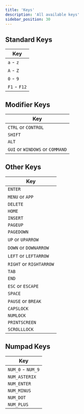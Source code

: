 ```yaml
---
title: 'Keys'
description: 'All available keys'
sidebar_position: 30
---
```


## Standard Keys

| Key |
| --- |
| `a` - `z` |
| `A` - `Z` |
| `0` - `9` |
| `F1` - `F12` |

## Modifier Keys

| Key |
| --- |
| `CTRL` or `CONTROL` |
| `SHIFT` |
| `ALT` |
| `GUI` or `WINDOWS` or `COMMAND` |

## Other Keys

| Key |
| --- |
| `ENTER` |
| `MENU` or `APP`|
| `DELETE` |
| `HOME` |
| `INSERT` |
| `PAGEUP` |
| `PAGEDOWN` |
| `UP` or `UPARROW` |
| `DOWN` or `DOWNARROW` |
| `LEFT` or `LEFTARROW` |
| `RIGHT` or `RIGHTARROW` |
| `TAB` |
| `END` |
| `ESC` or `ESCAPE` |
| `SPACE` |
| `PAUSE` or `BREAK` |
| `CAPSLOCK` |
| `NUMLOCK` |
| `PRINTSCREEN` |
| `SCROLLLOCK` |

## Numpad Keys

| Key |
| --- |
| `NUM_0` - `NUM_9` |
| `NUM_ASTERIX` |
| `NUM_ENTER` |
| `NUM_MINUS` |
| `NUM_DOT` |
| `NUM_PLUS` |